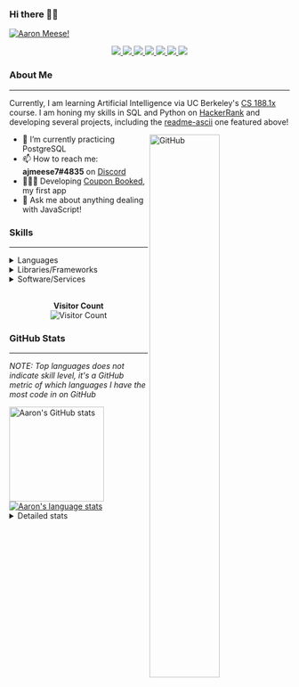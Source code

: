 ### Hi there 👋🏻
[![Aaron Meese!](https://user-images.githubusercontent.com/17814535/88975338-a2aabf00-d27f-11ea-963f-8a19608716b4.png)](https://github.com/ajmeese7/readme-ascii "README ASCII")

<p align="center">
  <a href="https://link.aaronmeese.com/github">
    <img src="https://img.shields.io/badge/-Github-000?style=flat&logo=Github&logoColor=white" />
  </a>
  <a href="https://link.aaronmeese.com/linkedin">
    <img src="https://img.shields.io/badge/-LinkedIn-blue?style=flat&logo=Linkedin&logoColor=white" />
  </a>
  <a href="https://link.aaronmeese.com/instagram">
    <img src="https://img.shields.io/badge/-Instagram-c13584?style=flat&labelColor=c13584&logo=instagram&logoColor=white" />
  </a>
  <a href="https://link.aaronmeese.com/twitter">
    <img src="https://img.shields.io/badge/-Twitter-1ca0f1?style=flat-square&labelColor=1ca0f1&logo=twitter&logoColor=white&link=https://twitter.com/ajmeese7" />
  </a>
  <a href="https://link.aaronmeese.com/medium">
    <img src="https://img.shields.io/badge/-Medium-03a57a?style=flat-square&labelColor=000000&logo=Medium&link=https://medium.com/@ajmeese7/" />
  </a>
  <a href="mailto:ajmeese7@gmail.com">
    <img src="https://img.shields.io/badge/-Gmail-c14438?style=flat&logo=Gmail&logoColor=white" />
  </a>
   <a href="https://link.aaronmeese.com/codewars">
    <img src="https://www.codewars.com/users/ajmeese7/badges/micro" />
  </a>
  <!-- <img src="https://projecteuler.net/profile/ajmeese7.png" /> -->
</p>

### About Me ###
----------------------------------------------------------------------------------------------------------------------------
Currently, I am learning Artificial Intelligence via UC Berkeley's [CS 188.1x](https://courses.edx.org/courses/BerkeleyX/CS188.1x-4/1T2015/course/) course.
I am honing my skills in SQL and Python on [HackerRank](https://www.hackerrank.com/ajmeese7) and developing several projects, including the 
[readme-ascii](https://github.com/ajmeese7/readme-ascii) one featured above!

<img width="50%" align="right" alt="GitHub" src="https://raw.githubusercontent.com/onimur/.github/master/.resources/git-header.svg" />

- 🔭 I’m currently practicing PostgreSQL
- 📫 How to reach me: **ajmeese7#4835** on [Discord](https://discord.com)
- 👨🏼‍💻 Developing [Coupon Booked](https://couponbooked.com), my first app
- 💬 Ask me about anything dealing with JavaScript!
<!-- TODO: make this pretty enough to promote!
- 🎯 Portfolio site: [https://aaronmeese.com](https://aaronmeese.com/)
-->

### Skills ###
----------------------------------------------------------------------------------------------------------------------------
<details>
<summary>Languages</summary>

+ JavaScript
+ HTML
+ CSS
    + [README ASCII](https://github.com/ajmeese7/readme-ascii)
+ PHP
+ Java
    + [BRCC Java](https://github.com/ajmeese7/brcc-java)
    + [Euler Problems](https://github.com/ajmeese7/euler-problems)

</details>
<details>
<summary>Libraries/Frameworks</summary>

+ NodeJS
    + [Snapchat Share](https://github.com/ajmeese7/snapchat-share)
    + [FRC Spreadsheets](https://github.com/ajmeese7/frc-spreadsheets)
+ Cordova
+ jQuery
+ Discord.js
    + [Spambot](https://github.com/ajmeese7/spambot)
    + [Automatic Reactions](https://github.com/ajmeese7/automatic-reactions)
    + [Multiple Reactions](https://github.com/ajmeese7/multiple-reactions)
+ Puppeteer
    + [README ASCII](https://github.com/ajmeese7/readme-ascii)
    + [Dynamic Page Retrieval](https://github.com/ajmeese7/dynamic-page-retrieval)
+ Nightmare.js
    + [Steam Queue Clicker](https://github.com/ajmeese7/steam-queue-clicker)
    + [Repbot](https://github.com/ajmeese7/repbot)
+ json-fs-store
    + [Multiple Reactions](https://github.com/ajmeese7/multiple-reactions)
+ pdf-lib

</details>
<details>
<summary>Software/Services</summary>

+ Wallpaper Engine
    + [Random Wallpaper](https://github.com/ajmeese7/random-wallpaper)
    + [Image of the Day](https://github.com/ajmeese7/image-of-the-day)
+ phpMyAdmin
+ Cloudinary
+ Firefox Extensions
    + [Chess Next Move](https://github.com/ajmeese7/chess-next-move)
    + [Gmail Label Organizer](https://github.com/ajmeese7/gmail-label-organizer)
+ Google Analytics
+ Heroku
+ Nexmo
+ Auth0

</details>
<!--
<details>
<summary>Soft Skills</summary>
+ English/Grammar
+ SEO
    <!-- + TODO: Add my site examples after I finish improving them --
</details>
-->

<p align="center">
  <br>
  <b>Visitor Count</b><br>
  <img src="https://profile-counter.glitch.me/ajmeese7/count.svg" alt="Visitor Count"/>
</p>

### GitHub Stats ###
----------------------------------------------------------------------------------------------------------------------------
*NOTE: Top languages does not indicate skill level, it's a GitHub metric of which languages I have the most code in on GitHub*

<a href="https://profile-summary-for-github.com/user/ajmeese7">
  <img align="left" height="170px" src="https://github-readme-stats.vercel.app/api?username=ajmeese7&show_icons=true&line_height=27&count_private=true&include_all_commits=true" alt="Aaron's GitHub stats"/>
  <img src="https://github-readme-stats.vercel.app/api/top-langs/?username=ajmeese7&hide_langs_below=5&layout=compact" alt="Aaron's language stats"/>
</a>

<details>
<summary>Detailed stats</summary>

### :zap: Recent Activity
<!--START_SECTION:activity-->
1. 💪 Opened PR [#202](https://github.com//cryptag/leapchat/pull/202) in [cryptag/leapchat](https://github.com//cryptag/leapchat)
2. 💪 Opened PR [#425](https://github.com//rauenzi/BetterDiscordApp/pull/425) in [rauenzi/BetterDiscordApp](https://github.com//rauenzi/BetterDiscordApp)
3. 🗣 Commented on [#1](https://github.com//ajmeese7/view-aquinas/issues/1) in [ajmeese7/view-aquinas](https://github.com//ajmeese7/view-aquinas)
4. ❗️ Closed issue [#1](https://github.com//ajmeese7/view-aquinas/issues/1) in [ajmeese7/view-aquinas](https://github.com//ajmeese7/view-aquinas)
5. ❗️ Opened issue [#1](https://github.com//ajmeese7/view-aquinas/issues/1) in [ajmeese7/view-aquinas](https://github.com//ajmeese7/view-aquinas)
<!--END_SECTION:activity-->

### 🧐 Waka Stats
<!--START_SECTION:waka-->
**🐱 My Github Data** 

> 🏆 517 Contributions in the year 2020
 > 
> 📦 43.8 kB Used in Github's Storage 
 > 
> 💼 Opted to Hire
 > 
> 📜 43 Public repositories
 > 
> 🔑 15 Private repositories 

**I'm an Early 🐤** 

```text
🌞 Morning    144 commits    ███████░░░░░░░░░░░░░░░░░░   27.53% 
🌆 Daytime    244 commits    ███████████░░░░░░░░░░░░░░   46.65% 
🌃 Evening    129 commits    ██████░░░░░░░░░░░░░░░░░░░   24.67% 
🌙 Night      6 commits      ░░░░░░░░░░░░░░░░░░░░░░░░░   1.15%

```
📅 **I'm Most Productive on Saturday** 

```text
Monday       68 commits     ███░░░░░░░░░░░░░░░░░░░░░░   13.0% 
Tuesday      61 commits     ███░░░░░░░░░░░░░░░░░░░░░░   11.66% 
Wednesday    65 commits     ███░░░░░░░░░░░░░░░░░░░░░░   12.43% 
Thursday     72 commits     ███░░░░░░░░░░░░░░░░░░░░░░   13.77% 
Friday       82 commits     ████░░░░░░░░░░░░░░░░░░░░░   15.68% 
Saturday     102 commits    █████░░░░░░░░░░░░░░░░░░░░   19.5% 
Sunday       73 commits     ███░░░░░░░░░░░░░░░░░░░░░░   13.96%

```


📊 **This Week I Spend My Time On** 

```text
⌚︎ Time zone: America/Chicago

💬 Programming Languages: 
JavaScript               4 hrs 32 mins       █████████████░░░░░░░░░░░░   52.73% 
PHP                      1 hr 43 mins        █████░░░░░░░░░░░░░░░░░░░░   20.12% 
HTML                     1 hr 5 mins         ███░░░░░░░░░░░░░░░░░░░░░░   12.72% 
CSS                      36 mins             █░░░░░░░░░░░░░░░░░░░░░░░░   7.01% 
Markdown                 31 mins             █░░░░░░░░░░░░░░░░░░░░░░░░   6.12%

🐱‍💻 Projects: 
snapchat-share           3 hrs 55 mins       ███████████░░░░░░░░░░░░░░   45.67% 
coupon-book              3 hrs 43 mins       ██████████░░░░░░░░░░░░░░░   43.37% 
steam-rainbow-name       32 mins             █░░░░░░░░░░░░░░░░░░░░░░░░   6.27% 
readme-ascii             7 mins              ░░░░░░░░░░░░░░░░░░░░░░░░░   1.54% 
leapchat                 7 mins              ░░░░░░░░░░░░░░░░░░░░░░░░░   1.54%

```

**I Mostly Code in JavaScript** 

```text
JavaScript               21 repos            ██████████████░░░░░░░░░░░   56.76% 
HTML                     5 repos             ███░░░░░░░░░░░░░░░░░░░░░░   13.51% 
Java                     4 repos             ██░░░░░░░░░░░░░░░░░░░░░░░   10.81% 
CSS                      2 repos             █░░░░░░░░░░░░░░░░░░░░░░░░   5.41% 
Python                   2 repos             █░░░░░░░░░░░░░░░░░░░░░░░░   5.41%

```



<!--END_SECTION:waka-->
</details>

